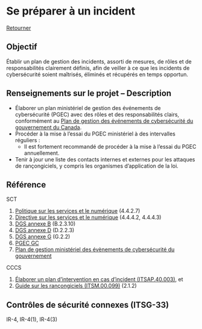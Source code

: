 # Se préparer à un incident

[Retourner](#lignes-directrices)

## Objectif

Établir un plan de gestion des incidents, assorti de mesures, de rôles et de responsabilités clairement définis, afin de veiller à ce que les incidents de cybersécurité soient maîtrisés, éliminés et récupérés en temps opportun.

## Renseignements sur le projet – Description

- Élaborer un plan ministériel de gestion des événements de cybersécurité (PGEC) avec des rôles et des responsabilités clairs, conformément au [Plan de gestion des événements de cybersécurité du gouvernement du Canada](https://www.canada.ca/fr/gouvernement/systeme/gouvernement-numerique/securite-confidentialite-ligne/gestion-securite-identite/plan-gestion-evenements-cybersecurite-gouvernement-canada.html).
- Procéder à la mise à l’essai du PGEC ministériel à des intervalles réguliers :
  - Il est fortement recommandé de procéder à la mise à l’essai du PGEC annuellement.
- Tenir à jour une liste des contacts internes et externes pour les attaques de rançongiciels, y compris les organismes d’application de la loi.

## Référence

SCT

1. [Politique sur les services et le numérique](https://www.tbs-sct.gc.ca/pol/doc-fra.aspx?id=32603) (4.4.2.7)
2. [Directive sur les services et le numérique](https://www.tbs-sct.gc.ca/pol/doc-fra.aspx?id=32601) (4.4.4.2, 4.4.4.3)
3. [DGS annexe B](https://www.tbs-sct.gc.ca/pol/doc-fra.aspx?id=32611#appB) (B.2.3.10)
4. [DGS annexe D](https://www.tbs-sct.gc.ca/pol/doc-fra.aspx?id=32611#appD) (D.2.2.3)
5. [DGS annexe G](https://www.tbs-sct.gc.ca/pol/doc-fra.aspx?id=32611#appG) (G.2.2)
6. [PGEC GC](https://www.canada.ca/fr/gouvernement/systeme/gouvernement-numerique/securite-confidentialite-ligne/gestion-securite-identite/plan-gestion-evenements-cybersecurite-gouvernement-canada.html)
7. [Plan de gestion ministériel des évènements de cybersécurité du gouvernement](https://www.gcpedia.gc.ca/gcwiki/images/6/66/Department_CSEMP_Template.docx)

CCCS

1. [Élaborer un plan d’intervention en cas d’incident (ITSAP.40.003)](https://cyber.gc.ca/fr/orientation/elaborer-un-plan-dintervention-en-cas-dincident-itsap40003), et
2. [Guide sur les rançongiciels (ITSM.00.099)](https://cyber.gc.ca/fr/orientation/guide-sur-les-rancongiciels-itsm00099) (2.1.2)

## Contrôles de sécurité connexes (ITSG-33)

IR-4, IR-4(1), IR-4(3)
